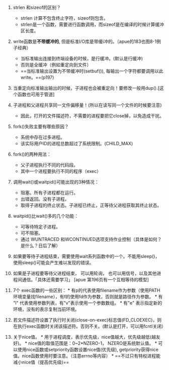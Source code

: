 1. strlen 和sizeof的区别？
    * strlen 计算不包含终止字符，sizeof则包含。
    * strlen是一个函数，需要进行函数调用，而sizeof是在编译的时候计算缓冲区长度。
2. write函数是**不带缓冲的**, 但是标准I/O库是带缓i冲的。（apue的183也图8-1例子经典）
    * 当标准输出连接到终端设备的时候，是行缓冲。(默认是行缓冲)
    * 否则是全缓冲（例如重定向到文件）
    * ==当标准输出设置为不带缓冲时(setbuf()), 每输出一个字符都要调用以此write。==(p197)
3. 当重定向标准输出输出的时候，子进程也会被重定向！要修改一般用dup().[这个函数也可用于管道]

4. 子进程和父进程共享同一文件偏移量！(所以在读写同一个文件的时候要注意)
    * 因此，打开的文件描述符，不需要的进程要把它close掉，以免造成干扰。

5. fork()失败主要有哪些原因？
    * 系统中存在过多进程。
    * 该实际用户ID的进程总数超过了系统限制。(CHILD_MAX)

6. fork()的两种用法：
    * 父子进程执行不同的代码段。
    * 其中一个进程要执行不同的程序（exec）
    
7. 调用wait()或waitpid()可能出现的3种情况：
	* 阻塞。所有子进程都在运行。
	* 出错返回。没有子进程。
	* 取得子进程的终止状态。子进程已终止，正等待父进程获取其终止状态。
	
8. waitpid()比wait()多的几个功能：
 	* 可等待特定子进程。
 	* 可不阻塞。
 	* 通过 WUNTRACED 和WCONTINUED选项支持作业控制（具体是如何？是什么？日后了解）
 
 9. 如果要等待子进程结束，需要使用wait系列函数中的一个。不能用sleep()， 使用sleep()可能会产生难以发现的错误。
 
 10. 如果是子进程要等待父进程结束， 可以用轮询， 也可以用信号，以及其他进程间通信。「具体还需要学习」 [apue 第196页有一个互相等待的模型]
 
 11. 7个 exec函数的一些区别：
 	* 有p的代表使用filename作为参数（使用PATH环境变量找filename），有f的使用fd作为参数，否则就是路径作为参数。
 	* 有 "l" 代表使用参数列表，有"v"表示使用一个参数数组。
 	* 有"e" 表示指定新的环境，没有的表示复制当前环境。
 	
 12. 若文件描述符设置了执行时关闭(close-on-exec)标志值(FD_CLOEXEC)，则在执行exec函数时关闭该描述符。否则不关。(默认是打开，可以用fcntl关闭）
 
 
 13. 关于nice值。
 	* 用于进程调度，表示优先级，nice值越大，优先级越低(越友好)。
 	* nice值的取值范围是：0~2*NZERO-1， NZERO是系统默认值。
 	* 可以使用nice函数或setpriority函数设置nice值(优先级), getpriority获得nice值。nice函数使用时要注意。（注意errno等内容）
 	* ==不过只有特权进程能减小nice值（提高优先级)==
 	
 
 



